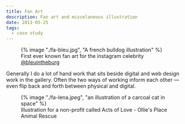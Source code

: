 ```yaml
---
title: Fan Art
description: Fan art and miscelaneous illustration
date: 2011-05-25
tags:
  - case study
---
```


<figure>
    {% image "./fa-bleu.jpg", "A french bulldog illustration" %}
    <figcaption>First ever known fan art for the instagram celebrity <a href="https://www.instagram.com/bleuintheburg/">@bleuintheburg</a></figcaption>  
</figure>

Generally I do a lot of hand work that sits beside digital and web design work in the gallery. Often the two ways of working inform each other &mdash; even flip back and forth between physical and digital.

<figure>
    {% image "./fa-lena.jpeg", "an illustration of a carcoal cat in space" %}
     <figcaption >Illustration for a non-profit called Acts of Love - Ollie's Place Animal Rescue </figcaption>
</figure> 
